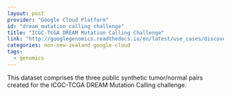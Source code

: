 ```yaml
---
layout: post
provider: "Google Cloud Platform"
id: "dream_mutation_calling_challenge"
title: "ICGC-TCGA DREAM Mutation Calling Challenge"
link: "http://googlegenomics.readthedocs.io/en/latest/use_cases/discover_public_data/dream_smc_dna.html"
categories: non-new-zealand google-cloud
tags:
  - genomics
---
```


This dataset comprises the three public synthetic tumor/normal pairs created for the ICGC-TCGA DREAM Mutation Calling challenge.
